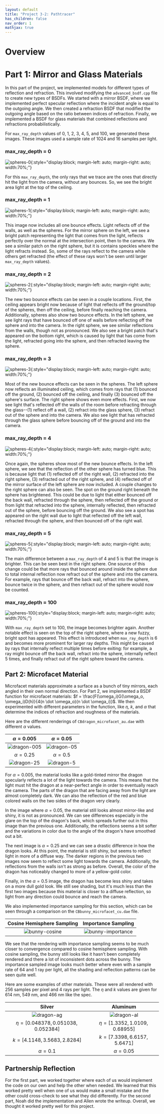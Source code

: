 ```yaml
---
layout: default
title: "Project 3-2: Pathtracer"
has_children: false
nav_order: 1
mathjax: true
---
```

# Overview

# Part 1: Mirror and Glass Materials

In this part of the project, we implemented models for different types of reflection and refraction. This involved modifying the `advanced_bsdf.cpp` file to create new types of BSDFs. We started with a mirror BSDF, where we implemented perfect specular reflection where the incident angle is equal to the outgoing angle. We then created a refraction BSDF that modified the outgoing angle based on the ratio between indices of refraction. Finally, we implemented a BSDF for glass materials that combined reflections and refractions probabilistically. 

For `max_ray_depth` values of 0, 1, 2, 3, 4, 5, and 100, we generated these images. These images used a sample rate of 1024 and 16 samples per light.

### max_ray_depth = 0

![spheres-0](./img/part-1/spheres-0.png){:style="display:block; margin-left: auto; margin-right: auto; width:70%;"}

For this `max_ray_depth`, the only rays that we trace are the ones that directly hit the light from the camera, without any bounces. So, we see the bright area light at the top of the ceiling.

### max_ray_depth = 1

![spheres-1](./img/part-1/spheres-1.png){:style="display:block; margin-left: auto; margin-right: auto; width:70%;"}

This image now includes all one bounce effects. Light reflects off of the walls, as well as the spheres. For the mirror sphere on the left, we see a bright patch representing the light that comes from the light, reflects perfectly over the normal at the intersection point, then to the camera. We see a similar patch on the right sphere, but it is contains speckles where the light refracts instead. So, some of the rays reflect to the camera while others get refracted (the effect of these rays won't be seen until larger `max_ray_depth` values).

### max_ray_depth = 2

![spheres-2](./img/part-1/spheres-2.png){:style="display:block; margin-left: auto; margin-right: auto; width:70%;"}

The new two bounce effects can be seen in a couple locations. First, the ceiling appears bright now because of light that reflects off the ground/top of the spheres, then off the ceiling, before finally reaching the camera. Additionally, spheres also show two bounce effects. In the left sphere, we see light rays that have bounced off one of walls before reflecting off the sphere and into the camera. In the right sphere, we see similar reflections from the walls, though not as pronounced. We also see a bright patch that's appeared on the bottom right, which is caused by light that has come from the light, refracted going into the sphere, and then refracted leaving the sphere.

### max_ray_depth = 3

![spheres-3](./img/part-1/spheres-3.png){:style="display:block; margin-left: auto; margin-right: auto; width:70%;"}

Most of the new bounce effects can be seen in the spheres. The left sphere now reflects an illuminated ceiling, which comes from rays that (1) bounced off the ground, (2) bounced off the ceiling, and finally (3) bounced off the sphere's surface. The right sphere shows even more effects. First, we now see light that's reflected off the walls of the room before refracting through the glass--(1) reflect off a wall, (2) refract into the glass sphere, (3) refract out of the sphere and into the camera. We also see light that has refracted through the glass sphere before bouncing off of the ground and into the camera. 

### max_ray_depth = 4

![spheres-4](./img/part-1/spheres-4.png){:style="display:block; margin-left: auto; margin-right: auto; width:70%;"}

Once again, the spheres show most of the new bounce effects. In the left sphere, we see that the reflection of the other sphere has turned blue. This is because light that (1) reflected off of the right wall, (2) refracted into the right sphere, (3) refracted out of the right sphere, and (4) reflected off of the mirror surface of the left sphere are now included. A couple changes to the right sphere can also be seen. The spot on the ground right beneath the sphere has brightened. This could be due to light that either bounced off the back wall, refracted through the sphere, then reflected off the ground or from light that refracted into the sphere, internally reflected, then refracted out of the sphere, before bouncing off the ground. We also see a spot has appeared on the right wall due to light that reflected off the left wall, refracted through the sphere, and then bounced off of the right wall.

### max_ray_depth = 5

![spheres-5](./img/part-1/spheres-5.png){:style="display:block; margin-left: auto; margin-right: auto; width:70%;"}

The main difference between a `max_ray_depth` of 4 and 5 is that the image is brighter. This can be seen best in the right sphere. One source of this change could be that more rays that bounced around inside the sphere due to total internal reflection now refract out of the sphere and into the camera. For example, rays that bounce off the back wall, refract into the sphere, bounce twice in the sphere, and then refract out of the sphere would now be counted. 

### max_ray_depth = 100

![spheres-100](./img/part-1/spheres-100.png){:style="display:block; margin-left: auto; margin-right: auto; width:70%;"}

With `max_ray_depth` set to 100, the image becomes brighter again. Another notable effect is seen on the top of the right sphere, where a new fuzzy, bright spot has appeared. This effect is introduced when `max_ray_depth` is 6 and becomes more prominent for larger ray depths. This might be caused by rays that internally reflect multiple times before exiting: for example, a ray might bounce off the back wall, refract into the sphere, internally reflect 5 times, and finally refract out of the right sphere toward the camera.

## Part 2: Microfacet Material

Microfacet materials approximate a surface as a bunch of tiny mirrors, each angled in their own normal direction. For Part 2, we implemented a BSDF function for microfacet materials: $f = \frac{F(\omega_i)G(\omega_o, \omega_i)D(h)}{4(n \dot \omega_o)(n \dot \omega_i)}$. We then experimented with different parameters in the function, like $\eta$, $k$, and $\alpha$ that determine the indices of refraction and roughness of the materials.

Here are the different renderings of `CBdragon_microfacet_au.dae` with different $\alpha$ values.

| $\alpha = 0.005$ | $\alpha = 0.05$ |
|:---:|:---:|
| ![dragon-005](./img/part-2/dragon-005.png) | ![dragon-05](./img/part-2/dragon-05.png) |
| $\alpha = 0.25$ | $\alpha = 0.5$ |
| ![dragon-25](./img/part-2/dragon-25.png) | ![dragon-5](./img/part-2/dragon-5.png) |

For $\alpha = 0.005$, the material looks like a gold-tinted mirror the dragon specularly reflects a lot of the light towards the camera. This means that the light must hit the dragon at a near-perfect angle in order to eventually reach the camera. The parts of the dragon that are facing away from the light are almost completely dark. We can also the reflection of the red and blue colored walls on the two sides of the dragon very clearly.

In the image where $\alpha = 0.05$, the material still looks almost mirror-like and shiny, it is not as pronounced. We can see differences especially in the glare on the top of the dragon's back, which spreads further out in this image than the previous one. Additionally, the reflections seems a bit softer and the variations in color due to the angle of the dragon's have smoothed out a bit.

The next image is $\alpha = 0.25$ and we can see a drastic difference in how the dragon looks. At this point, the material is still shiny, but seems to reflect light in more of a diffuse way. The darker regions in the previous two images now seem to reflect some light towards the camera. Additionally, the reflections from the walls isn't as strong as before. Overall, the color of the dragon has noticeably changed to more of a yellow-gold color.

Finally, in the $\alpha = 0.5$ image, the dragon has become less shiny and takes on a more dull gold look. We still see shading, but it's much less than the first two images because this material is closer to a diffuse reflection, so light from any direction could bounce and reach the camera.

We also implemented importance sampling for this section, which can be seen through a comparison on the `CBbunny_microfacet_cu.dae` file.

| Cosine Hemisphere Sampling | Importance Sampling |
|:---:|:---:|
| ![bunny-cosine](./img/part-2/bunny-cu-cosine.png) | ![bunny-importance](./img/part-2/bunny-cu-importance.png) |

We see that the rendering with importance sampling seems to be much closer to convergence compared to cosine hemisphere sampling. With cosine sampling, the bunny still looks like it hasn't been completely rendered and there a lot of inconsistent dots across the bunny. The importance sampled image looks much better where even with a sample rate of 64 and 1 ray per light, all the shading and reflection patterns can be seen quite well.

Here are some examples of other materials. These were all rendered with 256 samples per pixel and 4 rays per light. The $\eta$ and $k$ values are given for 614 nm, 549 nm, and 466 nm like the spec.

| Silver | Aluminum |
|:---:|:---:|
| ![dragon-ag](./img/part-2/dragon-ag.png) | ![dragon-al](./img/part-2/dragon-al.png) |
| $\eta = [0.048378, 0.051038,0.052384]$ | $\eta = [1.3352, 1.0109, 0.68955]$ |
| $k = [4.1148, 3.5683, 2.8284]$ | $k = [7.3398, 6.6157, 5.6471]$ |
| $\alpha = 0.1$ | $\alpha = 0.05$ |

## Partnership Reflection
For the first part, we worked together where each of us would implement the code on our own and help the other when needed. We learned that this worked pretty well when one of us would make a small mistake and the other could cross-check to see what they did differently. For the second part, Noah did the implementation and Allen wrote the writeup. Overall, we thought it worked pretty well for this project.